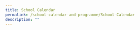 ```yaml
---
title: School Calendar
permalink: /school-calendar-and-programme/School-Calendar
description: ""
---
```


